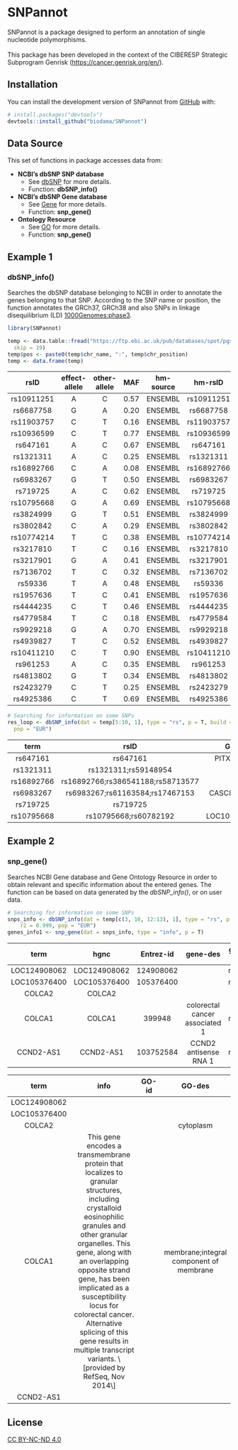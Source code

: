 
<!-- README.md is generated from README.Rmd. Please edit that file -->

# SNPannot

<!-- badges: start -->
<!-- badges: end -->

SNPannot is a package designed to perform an annotation of single
nucleotide polymorphisms. <br /> <br /> This package has been developed
in the context of the CIBERESP Strategic Subprogram Genrisk
(<https://cancer.genrisk.org/en/>).

## Installation

You can install the development version of SNPannot from
[GitHub](https://github.com/) with:

``` r
# install.packages("devtools")
devtools::install_github("biodama/SNPannot")
```

## Data Source

This set of functions in package accesses data from:

- **NCBI’s dbSNP SNP database**
  - See [dbSNP](https://www.ncbi.nlm.nih.gov/snp/) for more details.
  - Function: **dbSNP_info()**
- **NCBI’s dbSNP Gene database**
  - See [Gene](https://www.ncbi.nlm.nih.gov/gene/) for more details.
  - Function: **snp_gene()**
- **Ontology Resource**
  - See [GO](http://geneontology.org/) for more details.
  - Function: **snp_gene()**

## Example 1

### **dbSNP_info()**

Searches the dbSNP database belonging to NCBI in order to annotate the
genes belonging to that SNP. According to the SNP name or position, the
function annotates the GRCh37, GRCh38 and also SNPs in linkage
disequilibrium (LD)
[1000Genomes:phase3](https://www.internationalgenome.org/data).

``` r
library(SNPannot)

temp <- data.table::fread("https://ftp.ebi.ac.uk/pub/databases/spot/pgs/scores/PGS000146/ScoringFiles/Harmonized/PGS000146_hmPOS_GRCh37.txt.gz",
  skip = 19)
temp$pos <- paste0(temp$chr_name, ":", temp$chr_position)
temp <- data.frame(temp)
```

<table>
<thead>
<tr>
<th style="text-align:center;">
rsID
</th>
<th style="text-align:center;">
effect-allele
</th>
<th style="text-align:center;">
other-allele
</th>
<th style="text-align:center;">
MAF
</th>
<th style="text-align:center;">
hm-source
</th>
<th style="text-align:center;">
hm-rsID
</th>
<th style="text-align:center;">
Position
</th>
</tr>
</thead>
<tbody>
<tr>
<td style="text-align:center;">
rs10911251
</td>
<td style="text-align:center;">
A
</td>
<td style="text-align:center;">
C
</td>
<td style="text-align:center;">
0.57
</td>
<td style="text-align:center;">
ENSEMBL
</td>
<td style="text-align:center;">
rs10911251
</td>
<td style="text-align:center;">
1:183081194
</td>
</tr>
<tr>
<td style="text-align:center;">
rs6687758
</td>
<td style="text-align:center;">
G
</td>
<td style="text-align:center;">
A
</td>
<td style="text-align:center;">
0.20
</td>
<td style="text-align:center;">
ENSEMBL
</td>
<td style="text-align:center;">
rs6687758
</td>
<td style="text-align:center;">
1:222164948
</td>
</tr>
<tr>
<td style="text-align:center;">
rs11903757
</td>
<td style="text-align:center;">
C
</td>
<td style="text-align:center;">
T
</td>
<td style="text-align:center;">
0.16
</td>
<td style="text-align:center;">
ENSEMBL
</td>
<td style="text-align:center;">
rs11903757
</td>
<td style="text-align:center;">
2:192587204
</td>
</tr>
<tr>
<td style="text-align:center;">
rs10936599
</td>
<td style="text-align:center;">
C
</td>
<td style="text-align:center;">
T
</td>
<td style="text-align:center;">
0.77
</td>
<td style="text-align:center;">
ENSEMBL
</td>
<td style="text-align:center;">
rs10936599
</td>
<td style="text-align:center;">
3:169492101
</td>
</tr>
<tr>
<td style="text-align:center;">
rs647161
</td>
<td style="text-align:center;">
A
</td>
<td style="text-align:center;">
C
</td>
<td style="text-align:center;">
0.67
</td>
<td style="text-align:center;">
ENSEMBL
</td>
<td style="text-align:center;">
rs647161
</td>
<td style="text-align:center;">
5:134499092
</td>
</tr>
<tr>
<td style="text-align:center;">
rs1321311
</td>
<td style="text-align:center;">
A
</td>
<td style="text-align:center;">
C
</td>
<td style="text-align:center;">
0.25
</td>
<td style="text-align:center;">
ENSEMBL
</td>
<td style="text-align:center;">
rs1321311
</td>
<td style="text-align:center;">
6:36622900
</td>
</tr>
<tr>
<td style="text-align:center;">
rs16892766
</td>
<td style="text-align:center;">
C
</td>
<td style="text-align:center;">
A
</td>
<td style="text-align:center;">
0.08
</td>
<td style="text-align:center;">
ENSEMBL
</td>
<td style="text-align:center;">
rs16892766
</td>
<td style="text-align:center;">
8:117630683
</td>
</tr>
<tr>
<td style="text-align:center;">
rs6983267
</td>
<td style="text-align:center;">
G
</td>
<td style="text-align:center;">
T
</td>
<td style="text-align:center;">
0.50
</td>
<td style="text-align:center;">
ENSEMBL
</td>
<td style="text-align:center;">
rs6983267
</td>
<td style="text-align:center;">
8:128413305
</td>
</tr>
<tr>
<td style="text-align:center;">
rs719725
</td>
<td style="text-align:center;">
A
</td>
<td style="text-align:center;">
C
</td>
<td style="text-align:center;">
0.62
</td>
<td style="text-align:center;">
ENSEMBL
</td>
<td style="text-align:center;">
rs719725
</td>
<td style="text-align:center;">
9:6365683
</td>
</tr>
<tr>
<td style="text-align:center;">
rs10795668
</td>
<td style="text-align:center;">
G
</td>
<td style="text-align:center;">
A
</td>
<td style="text-align:center;">
0.69
</td>
<td style="text-align:center;">
ENSEMBL
</td>
<td style="text-align:center;">
rs10795668
</td>
<td style="text-align:center;">
10:8701219
</td>
</tr>
<tr>
<td style="text-align:center;">
rs3824999
</td>
<td style="text-align:center;">
G
</td>
<td style="text-align:center;">
T
</td>
<td style="text-align:center;">
0.51
</td>
<td style="text-align:center;">
ENSEMBL
</td>
<td style="text-align:center;">
rs3824999
</td>
<td style="text-align:center;">
11:74345550
</td>
</tr>
<tr>
<td style="text-align:center;">
rs3802842
</td>
<td style="text-align:center;">
C
</td>
<td style="text-align:center;">
A
</td>
<td style="text-align:center;">
0.29
</td>
<td style="text-align:center;">
ENSEMBL
</td>
<td style="text-align:center;">
rs3802842
</td>
<td style="text-align:center;">
11:111171709
</td>
</tr>
<tr>
<td style="text-align:center;">
rs10774214
</td>
<td style="text-align:center;">
T
</td>
<td style="text-align:center;">
C
</td>
<td style="text-align:center;">
0.38
</td>
<td style="text-align:center;">
ENSEMBL
</td>
<td style="text-align:center;">
rs10774214
</td>
<td style="text-align:center;">
12:4368352
</td>
</tr>
<tr>
<td style="text-align:center;">
rs3217810
</td>
<td style="text-align:center;">
T
</td>
<td style="text-align:center;">
C
</td>
<td style="text-align:center;">
0.16
</td>
<td style="text-align:center;">
ENSEMBL
</td>
<td style="text-align:center;">
rs3217810
</td>
<td style="text-align:center;">
12:4388271
</td>
</tr>
<tr>
<td style="text-align:center;">
rs3217901
</td>
<td style="text-align:center;">
G
</td>
<td style="text-align:center;">
A
</td>
<td style="text-align:center;">
0.41
</td>
<td style="text-align:center;">
ENSEMBL
</td>
<td style="text-align:center;">
rs3217901
</td>
<td style="text-align:center;">
12:4405389
</td>
</tr>
<tr>
<td style="text-align:center;">
rs7136702
</td>
<td style="text-align:center;">
T
</td>
<td style="text-align:center;">
C
</td>
<td style="text-align:center;">
0.32
</td>
<td style="text-align:center;">
ENSEMBL
</td>
<td style="text-align:center;">
rs7136702
</td>
<td style="text-align:center;">
12:50880216
</td>
</tr>
<tr>
<td style="text-align:center;">
rs59336
</td>
<td style="text-align:center;">
T
</td>
<td style="text-align:center;">
A
</td>
<td style="text-align:center;">
0.48
</td>
<td style="text-align:center;">
ENSEMBL
</td>
<td style="text-align:center;">
rs59336
</td>
<td style="text-align:center;">
12:115116352
</td>
</tr>
<tr>
<td style="text-align:center;">
rs1957636
</td>
<td style="text-align:center;">
T
</td>
<td style="text-align:center;">
C
</td>
<td style="text-align:center;">
0.41
</td>
<td style="text-align:center;">
ENSEMBL
</td>
<td style="text-align:center;">
rs1957636
</td>
<td style="text-align:center;">
14:54410919
</td>
</tr>
<tr>
<td style="text-align:center;">
rs4444235
</td>
<td style="text-align:center;">
C
</td>
<td style="text-align:center;">
T
</td>
<td style="text-align:center;">
0.46
</td>
<td style="text-align:center;">
ENSEMBL
</td>
<td style="text-align:center;">
rs4444235
</td>
<td style="text-align:center;">
14:54560018
</td>
</tr>
<tr>
<td style="text-align:center;">
rs4779584
</td>
<td style="text-align:center;">
T
</td>
<td style="text-align:center;">
C
</td>
<td style="text-align:center;">
0.18
</td>
<td style="text-align:center;">
ENSEMBL
</td>
<td style="text-align:center;">
rs4779584
</td>
<td style="text-align:center;">
15:32994756
</td>
</tr>
<tr>
<td style="text-align:center;">
rs9929218
</td>
<td style="text-align:center;">
G
</td>
<td style="text-align:center;">
A
</td>
<td style="text-align:center;">
0.70
</td>
<td style="text-align:center;">
ENSEMBL
</td>
<td style="text-align:center;">
rs9929218
</td>
<td style="text-align:center;">
16:68820946
</td>
</tr>
<tr>
<td style="text-align:center;">
rs4939827
</td>
<td style="text-align:center;">
T
</td>
<td style="text-align:center;">
C
</td>
<td style="text-align:center;">
0.52
</td>
<td style="text-align:center;">
ENSEMBL
</td>
<td style="text-align:center;">
rs4939827
</td>
<td style="text-align:center;">
18:46453463
</td>
</tr>
<tr>
<td style="text-align:center;">
rs10411210
</td>
<td style="text-align:center;">
C
</td>
<td style="text-align:center;">
T
</td>
<td style="text-align:center;">
0.90
</td>
<td style="text-align:center;">
ENSEMBL
</td>
<td style="text-align:center;">
rs10411210
</td>
<td style="text-align:center;">
19:33532300
</td>
</tr>
<tr>
<td style="text-align:center;">
rs961253
</td>
<td style="text-align:center;">
A
</td>
<td style="text-align:center;">
C
</td>
<td style="text-align:center;">
0.35
</td>
<td style="text-align:center;">
ENSEMBL
</td>
<td style="text-align:center;">
rs961253
</td>
<td style="text-align:center;">
20:6404281
</td>
</tr>
<tr>
<td style="text-align:center;">
rs4813802
</td>
<td style="text-align:center;">
G
</td>
<td style="text-align:center;">
T
</td>
<td style="text-align:center;">
0.34
</td>
<td style="text-align:center;">
ENSEMBL
</td>
<td style="text-align:center;">
rs4813802
</td>
<td style="text-align:center;">
20:6699595
</td>
</tr>
<tr>
<td style="text-align:center;">
rs2423279
</td>
<td style="text-align:center;">
C
</td>
<td style="text-align:center;">
T
</td>
<td style="text-align:center;">
0.25
</td>
<td style="text-align:center;">
ENSEMBL
</td>
<td style="text-align:center;">
rs2423279
</td>
<td style="text-align:center;">
20:7812350
</td>
</tr>
<tr>
<td style="text-align:center;">
rs4925386
</td>
<td style="text-align:center;">
C
</td>
<td style="text-align:center;">
T
</td>
<td style="text-align:center;">
0.69
</td>
<td style="text-align:center;">
ENSEMBL
</td>
<td style="text-align:center;">
rs4925386
</td>
<td style="text-align:center;">
20:60921044
</td>
</tr>
</tbody>
</table>

``` r
# Searching for information on some SNPs
res_loop <- dbSNP_info(dat = temp[5:10, 1], type = "rs", p = T, build = 37, r2 = 0.99,
  pop = "EUR")
```

<table>
<thead>
<tr>
<th style="text-align:center;">
term
</th>
<th style="text-align:center;">
rsID
</th>
<th style="text-align:center;">
Gene
</th>
<th style="text-align:center;">
Alleles
</th>
<th style="text-align:center;">
GRCh37
</th>
<th style="text-align:center;">
GRCh38
</th>
<th style="text-align:center;">
rsLD
</th>
</tr>
</thead>
<tbody>
<tr>
<td style="text-align:center;">
rs647161
</td>
<td style="text-align:center;">
rs647161
</td>
<td style="text-align:center;">
PITX1-AS1
</td>
<td style="text-align:center;">
C\>A,T
</td>
<td style="text-align:center;">
5:134499092
</td>
<td style="text-align:center;">
5:135163402
</td>
<td style="text-align:center;">
</td>
</tr>
<tr>
<td style="text-align:center;">
rs1321311
</td>
<td style="text-align:center;">
rs1321311;rs59148954
</td>
<td style="text-align:center;">
</td>
<td style="text-align:center;">
C\>A,G
</td>
<td style="text-align:center;">
6:36622900
</td>
<td style="text-align:center;">
6:36655123
</td>
<td style="text-align:center;">
rs9918353;rs9470358;rs7742159
</td>
</tr>
<tr>
<td style="text-align:center;">
rs16892766
</td>
<td style="text-align:center;">
rs16892766;rs386541188;rs58713577
</td>
<td style="text-align:center;">
</td>
<td style="text-align:center;">
A\>C
</td>
<td style="text-align:center;">
8:117630683
</td>
<td style="text-align:center;">
8:116618444
</td>
<td style="text-align:center;">
</td>
</tr>
<tr>
<td style="text-align:center;">
rs6983267
</td>
<td style="text-align:center;">
rs6983267;rs61163584;rs17467153
</td>
<td style="text-align:center;">
CASC8;CCAT2
</td>
<td style="text-align:center;">
G\>T
</td>
<td style="text-align:center;">
8:128413305
</td>
<td style="text-align:center;">
8:127401060
</td>
<td style="text-align:center;">
</td>
</tr>
<tr>
<td style="text-align:center;">
rs719725
</td>
<td style="text-align:center;">
rs719725
</td>
<td style="text-align:center;">
</td>
<td style="text-align:center;">
A\>C,G,T
</td>
<td style="text-align:center;">
9:6365683
</td>
<td style="text-align:center;">
9:6365683
</td>
<td style="text-align:center;">
</td>
</tr>
<tr>
<td style="text-align:center;">
rs10795668
</td>
<td style="text-align:center;">
rs10795668;rs60782192
</td>
<td style="text-align:center;">
LOC105376400
</td>
<td style="text-align:center;">
G\>A
</td>
<td style="text-align:center;">
10:8701219
</td>
<td style="text-align:center;">
10:8659256
</td>
<td style="text-align:center;">
</td>
</tr>
</tbody>
</table>

## Example 2

### **snp_gene()**

Searches NCBI Gene database and Gene Ontology Resource in order to
obtain relevant and specific information about the entered genes. The
function can be based on data generated by the *dbSNP_info()*, or on
user data.

``` r
# Searching for information on some SNPs
snps_info <- dbSNP_info(dat = temp[c(3, 10, 12:13), 1], type = "rs", p = T, build = 37,
    r2 = 0.999, pop = "EUR")
genes_info1 <- snp_gene(dat = snps_info, type = "info", p = T)
```

<table>
<thead>
<tr>
<th style="text-align:center;">
term
</th>
<th style="text-align:center;">
hgnc
</th>
<th style="text-align:center;">
Entrez-id
</th>
<th style="text-align:center;">
gene-des
</th>
<th style="text-align:center;">
gene-type
</th>
<th style="text-align:center;">
refseq
</th>
<th style="text-align:center;">
also
</th>
</tr>
</thead>
<tbody>
<tr>
<td style="text-align:center;">
LOC124908062
</td>
<td style="text-align:center;">
LOC124908062
</td>
<td style="text-align:center;">
124908062
</td>
<td style="text-align:center;">
</td>
<td style="text-align:center;">
ncRNA
</td>
<td style="text-align:center;">
MODEL
</td>
<td style="text-align:center;">
</td>
</tr>
<tr>
<td style="text-align:center;">
LOC105376400
</td>
<td style="text-align:center;">
LOC105376400
</td>
<td style="text-align:center;">
105376400
</td>
<td style="text-align:center;">
</td>
<td style="text-align:center;">
ncRNA
</td>
<td style="text-align:center;">
MODEL
</td>
<td style="text-align:center;">
</td>
</tr>
<tr>
<td style="text-align:center;">
COLCA2
</td>
<td style="text-align:center;">
COLCA2
</td>
<td style="text-align:center;">
</td>
<td style="text-align:center;">
</td>
<td style="text-align:center;">
</td>
<td style="text-align:center;">
</td>
<td style="text-align:center;">
</td>
</tr>
<tr>
<td style="text-align:center;">
COLCA1
</td>
<td style="text-align:center;">
COLCA1
</td>
<td style="text-align:center;">
399948
</td>
<td style="text-align:center;">
colorectal cancer associated 1
</td>
<td style="text-align:center;">
ncRNA
</td>
<td style="text-align:center;">
VALIDATED
</td>
<td style="text-align:center;">
CASC12; C11orf92; LOH11CR1F
</td>
</tr>
<tr>
<td style="text-align:center;">
CCND2-AS1
</td>
<td style="text-align:center;">
CCND2-AS1
</td>
<td style="text-align:center;">
103752584
</td>
<td style="text-align:center;">
CCND2 antisense RNA 1
</td>
<td style="text-align:center;">
ncRNA
</td>
<td style="text-align:center;">
VALIDATED
</td>
<td style="text-align:center;">
CCND2-AS2
</td>
</tr>
</tbody>
</table>
<table>
<thead>
<tr>
<th style="text-align:center;">
term
</th>
<th style="text-align:center;">
info
</th>
<th style="text-align:center;">
GO-id
</th>
<th style="text-align:center;">
GO-des
</th>
</tr>
</thead>
<tbody>
<tr>
<td style="text-align:center;">
LOC124908062
</td>
<td style="text-align:center;">
</td>
<td style="text-align:center;">
</td>
<td style="text-align:center;">
</td>
</tr>
<tr>
<td style="text-align:center;">
LOC105376400
</td>
<td style="text-align:center;">
</td>
<td style="text-align:center;">
</td>
<td style="text-align:center;">
</td>
</tr>
<tr>
<td style="text-align:center;">
COLCA2
</td>
<td style="text-align:center;">
</td>
<td style="text-align:center;">
<GO:0005737>
</td>
<td style="text-align:center;">
cytoplasm
</td>
</tr>
<tr>
<td style="text-align:center;">
COLCA1
</td>
<td style="text-align:center;">
This gene encodes a transmembrane protein that localizes to granular
structures, including crystalloid eosinophilic granules and other
granular organelles. This gene, along with an overlapping opposite
strand gene, has been implicated as a susceptibility locus for
colorectal cancer. Alternative splicing of this gene results in multiple
transcript variants. \[provided by RefSeq, Nov 2014\]
</td>
<td style="text-align:center;">
<GO:0016020;GO:0016021>
</td>
<td style="text-align:center;">
membrane;integral component of membrane
</td>
</tr>
<tr>
<td style="text-align:center;">
CCND2-AS1
</td>
<td style="text-align:center;">
</td>
<td style="text-align:center;">
</td>
<td style="text-align:center;">
</td>
</tr>
</tbody>
</table>

## License

[CC BY-NC-ND
4.0](https://creativecommons.org/licenses/by-nc-nd/4.0/?ref=chooser-v1)
